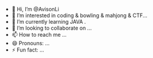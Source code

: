 - 👋 Hi, I’m @AvisonLi
- 👀 I’m interested in coding & bowling & mahjong & CTF...
- 🌱 I’m currently learning JAVA .
- 💞️ I’m looking to collaborate on ...
- 📫 How to reach me ...
- 😄 Pronouns: ...
- ⚡ Fun fact: ...

<!---
AvisonLi/AvisonLi is a ✨ special ✨ repository because its `README.md` (this file) appears on your GitHub profile.
You can click the Preview link to take a look at your changes.
--->
